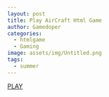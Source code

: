 ```yaml
---
layout: post
title: Play AirCraft Html Game
author: Gamedoper
categories:
  - htmlgame
  - Gaming
image: assets/img/Untitled.png
tags:
  - summer
---
```


<div style="text-align: center;">
</div>
 <a href="/gamefly/index.html" class="btn btn-primary btn-lg active" role="button" aria-pressed="true">PLAY</a>
           
   


